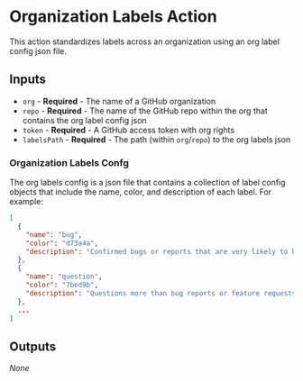 
# Organization Labels Action

This action standardizes labels across an organization using an org label config json file.

## Inputs

* `org` - **Required** - The name of a GitHub organization
* `repo` - **Required** - The name of the GitHub repo within the org that contains the org label config json
* `token` - **Required** - A GitHub access token with org rights
* `labelsPath` - **Required** - The path (within `org`/`repo`) to the org labels json

### Organization Labels Confg

The org labels config is a json file that contains a collection of label config objects that include the name, color, and description of each label. For example:

```json
[
  {
    "name": "bug",
    "color": "d73a4a",
    "description": "Confirmed bugs or reports that are very likely to be bugs"
  },
  {
    "name": "question",
    "color": "7bed9b",
    "description": "Questions more than bug reports or feature requests (e.g. how do I do X)"
  },
  ...
]
```

## Outputs

*None*
